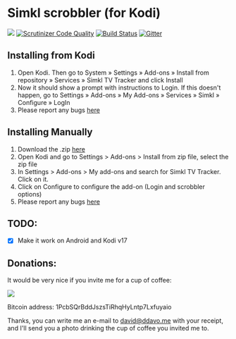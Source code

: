# Simkl scrobbler (for Kodi)
[![](https://img.shields.io/badge/licence-%20GPLv3-brightgreen.svg)][license] [![Scrutinizer Code Quality](https://scrutinizer-ci.com/g/SIMKL/script.simkl/badges/quality-score.png?b=master)](https://scrutinizer-ci.com/g/SIMKL/script.simkl/?branch=master) [![Build Status](https://scrutinizer-ci.com/g/SIMKL/script.simkl/badges/build.png?b=master)](https://scrutinizer-ci.com/g/SIMKL/script.simkl/build-status/master) [![Gitter](https://badges.gitter.im/Simkl/API.svg)](https://gitter.im/Simkl/apps-automatic-trakers?utm_source=badge&utm_medium=badge&utm_campaign=pr-badge)

## Installing from Kodi
1. Open Kodi. Then go to System » Settings » Add-ons » Install from repository » Services » Simkl TV Tracker and click Install
2. Now it should show a prompt with instructions to Login. If this doesn't happen, go to Settings » Add-ons » My Add-ons » Services » Simkl » Configure » LogIn
3. Please report any bugs [here](https://github.com/SIMKL/script.simkl/issues)

## Installing Manually
1. Download the .zip [here](https://github.com/SIMKL/script.simkl/releases/latest)
2. Open Kodi and go to Settings > Add-ons > Install from zip file, select the zip file
3. In Settings > Add-ons > My add-ons and search for Simkl TV Tracker. Click on it.
4. Click on Configure to configure the add-on (Login and scrobbler options)
5. Please report any bugs [here](https://github.com/SIMKL/script.simkl/issues)

## TODO:
- [x] Make it work on Android and Kodi v17

## Donations:
It would be very nice if you invite me for a cup of coffee:

[<img src="https://www.coinbase.com/assets/buttons/donation_large-5cf4f17cc2d2ae2f45b6b021ee498297409c94dcf0ba1bbf76fd5668e80b0d02.png">](https://www.coinbase.com/daviddavo)

Bitcoin address: 1PcbSQrBddJszsTiRhqHyLntp7Lxfuyaio

Thanks, you can write me an e-mail to david@ddavo.me with your receipt, and I'll send you a photo drinking the cup of coffee you invited me to.

[license]: https://github.com/SIMKL/script.simkl/blob/master/LICENSE.txt
